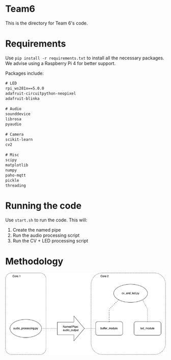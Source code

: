 # Team6

This is the directory for Team 6's code.


# Requirements

Use `pip install -r requirements.txt` to install all the necessary packages.
We advise using a Raspberry Pi 4 for better support.

Packages include:
```
# LED
rpi_ws281x==5.0.0
adafruit-circuitpython-neopixel
adafruit-blinka

# Audio
sounddevice
librosa
pyaudio

# Camera
scikit-learn
cv2

# Misc
scipy
matplotlib
numpy
paho-mqtt
pickle
threading
```

# Running the code
Use `start.sh` to run the code. This will:
1. Create the named pipe
2. Run the audio processing script
3. Run the CV + LED processing script


# Methodology

![Workflow](/images/workflow.png)

